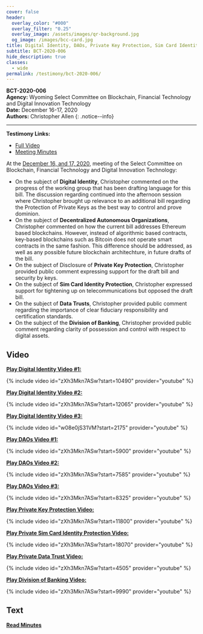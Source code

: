 ```yaml
---
cover: false
header:
  overlay_color: "#000"
  overlay_filter: "0.25"
  overlay_image: /assets/images/qr-background.jpg
  og_image: /images/bcc-card.jpg
title: Digital Identity, DAOs, Private Key Protection, Sim Card Identity Protection, Data Trusts, Division of Banking
subtitle: BCT-2020-006
hide_description: true
classes:
  - wide
permalink: /testimony/bct-2020-006/
---
```


**BCT-2020-006**<br>
**Agency:** Wyoming Select Committee on Blockchain, Financial Technology and Digital Innovation Technology<br>
**Date:** December 16-17, 2020<br>
**Authors:** Christopher Allen
{: .notice--info}

---

**Testimony Links:**
   * [Full Video](https://www.youtube.com/watch?v=zXh3Mkn7ASw)
   * [Meeting Minutes](https://web.wyoleg.gov/LsoService/api/File/GetFile/86d83246-5d72-45d5-b9ac-af75080f6896)

At the [December 16, and 17, 2020](https://web.wyoleg.gov/LsoService/api/File/GetFile/86d83246-5d72-45d5-b9ac-af75080f6896), meeting of the Select Committee on Blockchain, Financial Technology and Digital Innovation Technology:
* On the subject of **Digital Identity**, Christopher commented on the progress of the working group that has been drafting language for this bill. The discussion regarding continued into the afternoon session where Christopher brought up relevance to an additional bill regarding the Protection of Private Keys as the best way to control and prove dominion. 
* On the subject of **Decentralized Autonomous Organizations**, Christopher commented on how the current bill addresses Ethereum based blockchains. However, instead of algorithmic based contracts, key-based blockchains such as Bitcoin does not operate smart contracts in the same fashion. This difference should be addressed, as well as any possible future blockchain architechture, in future drafts of the bill. 
* On the subject of Disclosure of **Private Key Protection**, Christopher provided public comment expressing support for the draft bill and security by keys. 
* On the subject of **Sim Card Identity Protection**, Christopher expressed support for tightening up on telecommunications but opposed the draft bill. 
* On the subject of **Data Trusts**, Christopher provided public comment regarding the importance of clear fiduciary responsibility and certification standards.
* On the subject of the **Division of Banking**, Christopher provided public comment regarding clarity of possession and control with respect to digital assets.

## Video

[**Play Digital Identity Video #1:**](https://www.youtube.com/watch?v=zXh3Mkn7ASw&t=10490s)

{% include video id="zXh3Mkn7ASw?start=10490" provider="youtube" %}

[**Play Digital Identity Video #2:**](https://www.youtube.com/watch?v=zXh3Mkn7ASw&t=12065s)

{% include video id="zXh3Mkn7ASw?start=12065" provider="youtube" %}

[**Play Digital Identity Video #3:**](https://www.youtube.com/watch?v=w08e0jS31VM&t=2175s)

{% include video id="w08e0jS31VM?start=2175" provider="youtube" %}

[**Play DAOs Video #1:**](https://www.youtube.com/watch?v=zXh3Mkn7ASw&t=5900s)

{% include video id="zXh3Mkn7ASw?start=5900" provider="youtube" %}

[**Play DAOs Video #2:**](https://www.youtube.com/watch?v=zXh3Mkn7ASw&t=7585s)

{% include video id="zXh3Mkn7ASw?start=7585" provider="youtube" %}

[**Play DAOs Video #3:**](https://www.youtube.com/watch?v=zXh3Mkn7ASw&t=8325s)

{% include video id="zXh3Mkn7ASw?start=8325" provider="youtube" %}

[**Play Private Key Protection Video:**](https://www.youtube.com/watch?v=zXh3Mkn7ASw&t=11800s)

{% include video id="zXh3Mkn7ASw?start=11800" provider="youtube" %}

[**Play Private Sim Card Identity Protection Video:**](https://www.youtube.com/watch?v=zXh3Mkn7ASw&t=18070s)

{% include video id="zXh3Mkn7ASw?start=18070" provider="youtube" %}

[**Play Private Data Trust Video:**](https://www.youtube.com/watch?v=zXh3Mkn7ASw&t=4505s)

{% include video id="zXh3Mkn7ASw?start=4505" provider="youtube" %}

[**Play Division of Banking Video:**](https://www.youtube.com/watch?v=zXh3Mkn7ASw&t=9990s)

{% include video id="zXh3Mkn7ASw?start=9990" provider="youtube" %}


## Text

<a href="https://web.wyoleg.gov/LsoService/api/File/GetFile/86d83246-5d72-45d5-b9ac-af75080f6896"><b>Read Minutes</b></a>
